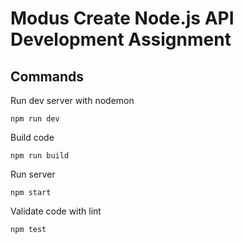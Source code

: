 # Modus Create Node.js API Development Assignment

## Commands

Run dev server with nodemon
```
npm run dev
```
Build code
```
npm run build
```

Run server
```
npm start
```

Validate code with lint

```
npm test
```
